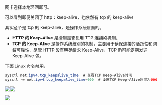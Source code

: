 网卡选择本地环回即可。

可以看到即便关闭了 http：keep-alive，也依然有 tcp 的 keep-alive

其实这个是 tcp 的 keep-alive，是操作系统层面的。

+ **HTTP 的 Keep-Alive** 是控制是否复用 TCP 连接的机制。
+ **TCP 的 Keep-Alive** 是操作系统级别的机制，主要用于确保连接的活跃性和网络可靠性，尽管 HTTP 没有明确请求 Keep-Alive，TCP 仍可能定期发送 Keep-Alive 包。

下面 Linux 命令禁用。

```java
sysctl net.ipv4.tcp_keepalive_time  # 查看TCP Keep-Alive时间
sysctl -w net.ipv4.tcp_keepalive_time=600  # 设置TCP Keep-Alive时间为600秒

```

![](https://cdn.nlark.com/yuque/0/2025/png/43087421/1740200872402-15aba081-98b5-4417-9a52-82f8dd75047c.png)![](https://cdn.nlark.com/yuque/0/2025/png/43087421/1740200877703-50274f29-7f4f-468f-ae2f-1497254ec46d.png)

![](https://cdn.nlark.com/yuque/0/2025/png/43087421/1740200884505-aa0e50b1-2788-4c6a-86a4-3c43ff699b7a.png)


